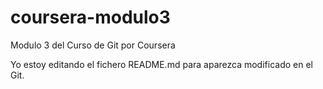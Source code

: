 # coursera-modulo3
Modulo 3 del Curso de Git por Coursera

Yo estoy editando el fichero README.md para aparezca modificado en el Git.
